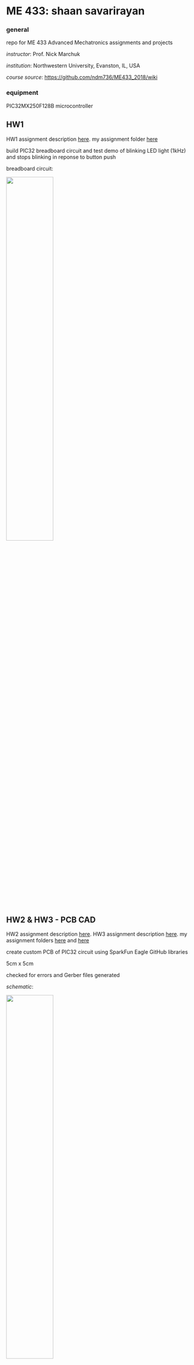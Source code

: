# ME 433: shaan savarirayan

### general

repo for ME 433 Advanced Mechatronics assignments and projects

*instructor*: Prof. Nick Marchuk

*institution*: Northwestern University, Evanston, IL, USA

*course source*: https://github.com/ndm736/ME433_2018/wiki

### equipment

PIC32MX250F128B microcontroller

## HW1

HW1 assignment description [here](https://github.com/ndm736/ME433_2018/wiki/HW1). my assignment folder [here](https://github.com/shanexavier313/shaansavarirayan_ME433/tree/master/HW1)

build PIC32 breadboard circuit and test demo of blinking LED light (1kHz) and stops blinking in reponse to button push

breadboard circuit:

<a href="url"><img src="https://github.com/shanexavier313/shaansavarirayan_ME433/blob/master/HW1/pic32%20circuit.jpg" height = "50%" width = "50%"></a>

## HW2 & HW3 - PCB CAD

HW2 assignment description [here](https://github.com/ndm736/ME433_2018/wiki/HW2). HW3 assignment description [here](https://github.com/ndm736/ME433_2018/wiki/HW3). my assignment folders [here](https://github.com/shanexavier313/shaansavarirayan_ME433/tree/master/HW2) and [here](https://github.com/shanexavier313/shaansavarirayan_ME433/tree/master/HW3)

create custom PCB of PIC32 circuit using SparkFun Eagle GitHub libraries

5cm x 5cm

checked for errors and Gerber files generated

*schematic*:

<a href="url"><img src="https://github.com/shanexavier313/shaansavarirayan_ME433/blob/master/HW3/pic32%20schematic.png" height = "50%" width = "50%"></a>
  
*board*:

<a href="url"><img src="https://github.com/shanexavier313/shaansavarirayan_ME433/blob/master/HW3/pic32%20board.png"></a>

## HW4 - SPI DAC

HW4 assignment description [here](https://github.com/ndm736/ME433_2018/wiki/HW4). my assignment folder [here](https://github.com/shanexavier313/shaansavarirayan_ME433/tree/master/HW4)

connect PIC32 to DAC (the [MCP4902](http://ww1.microchip.com/downloads/en/DeviceDoc/22250A.pdf)) and run a test demo

<a href="url"><img src="https://github.com/shanexavier313/shaansavarirayan_ME433/blob/master/HW4/SPI%20schematic.png" height = "70%" width = "70%"></a>

## HW5 - I2C pin expander

HW5 assignment description [here](https://github.com/ndm736/ME433_2018/wiki/HW5). my assignment folder [here](https://github.com/shanexavier313/shaansavarirayan_ME433/tree/master/HW5)

connect PIC32 to [MCP23008 I/O expander](http://ww1.microchip.com/downloads/en/DeviceDoc/21919e.pdf) and run a test demo

<a href="url"><img src="https://github.com/shanexavier313/shaansavarirayan_ME433/blob/master/HW5/I2C%20schematic.png" height = "70%" width = "70%"></a>

## HW6 - LCD printing

HW6 assignment description [here](https://github.com/ndm736/ME433_2018/wiki/HW6). my assignment folder [here](https://github.com/shanexavier313/shaansavarirayan_ME433/tree/master/HW6)

use SPI to communicate with this [128 x 160 pixel TFT LCD](https://www.aliexpress.com/item/Free-Shipping-1-8-inch-TFT-touch-LCD-Module-LCD-Screen-Module-SPI-serial-51-drivers/32263827143.html)

video demo [here](https://github.com/shanexavier313/shaansavarirayan_ME433/blob/master/HW6/LCD_Hello%20World!.mp4) (mp4 download required)

## HW7 - LCD control with IMU

HW7 assignment description [here](https://github.com/ndm736/ME433_2018/wiki/HW7). my assignment folder [here](https://github.com/shanexavier313/shaansavarirayan_ME433/tree/master/HW7)

control a flowing bars in x and y directions on LCD screen by rotating [LSM6DS33 Polulu breakout board](https://www.pololu.com/product/2736), with I2C connection

video demo [here](https://github.com/shanexavier313/shaansavarirayan_ME433/blob/master/HW7/IMU_accelerometer.mp4) (mp4 download required)

## HW8 - MPLABX Harmony 

HW8 assignment description [here](https://github.com/ndm736/ME433_2018/wiki/HW8). my assignment folder [here](https://github.com/shanexavier313/shaansavarirayan_ME433/tree/master/HW8)

Implement HW7 using Harmony in MPLABX

## HW9 - USB communication between PIC & PC

HW9 assignment description [here](https://github.com/ndm736/ME433_2018/wiki/HW8). my assignment folder [here](https://github.com/shanexavier313/shaansavarirayan_ME433/tree/master/HW9)

video demo [here](https://github.com/shanexavier313/shaansavarirayan_ME433/blob/master/HW9/CDC_IMU.mp4) (mp4 download required)

## HW10 - MAF, IIR, FIR low pass filtering

HW10 assignment description [here](https://github.com/ndm736/ME433_2018/wiki/HW10). my assignment folder [here](https://github.com/shanexavier313/shaansavarirayan_ME433/tree/master/HW10)

implement three different low pass filters on the data outputted by the IMU (see HW7 section for datasheet)

<a href="url"><img src="https://github.com/shanexavier313/shaansavarirayan_ME433/blob/master/HW10/filters%20graph.jpg" height="50%" width = "50%"></a>

## HW11 - HID USB Mouse

HW11 assignment description [here](https://github.com/ndm736/ME433_2018/wiki/HW11). my assignment folder [here](https://github.com/shanexavier313/shaansavarirayan_ME433/tree/master/HW11)

## HW12 - "Hello World!" Android App

HW12 assignment description [here](https://github.com/ndm736/ME433_2018/wiki/HW12). my assignment folder [here](https://github.com/shanexavier313/shaansavarirayan_ME433/tree/master/HW12)

Write a "Hello World!" Android app that also returns a slider value

video demo [here](https://github.com/shanexavier313/shaansavarirayan_ME433/blob/master/HW12/Android%20HelloWorld.mp4) (mp4 download required)

## HW13 - Color Recognition Android App

HW13 assignment description [here](https://github.com/ndm736/ME433_2018/wiki/HW13). my assignment folder [here](https://github.com/shanexavier313/shaansavarirayan_ME433/tree/master/HW13)

Write an Android app that recognizes green objects via camera and then highlights them in bright green

video demo [here](https://github.com/shanexavier313/shaansavarirayan_ME433/blob/master/HW13/ColorCamera%20-%20Green.mp4) (mp4 download required)

## HW14 - USB communication between Android and PIC

HW14 assignment description [here](https://github.com/ndm736/ME433_2018/wiki/HW13). my assignment folder [here](https://github.com/shanexavier313/shaansavarirayan_ME433/tree/master/HW14)

video demo [here](https://github.com/shanexavier313/shaansavarirayan_ME433/blob/master/HW14/Android%20CDC.mp4) (mp4 download required)

## Final Project

### description

design and build a laser cut/3d printed robot car that can follow rainbow road on the map below using a PIC32 for motor control and an Android phone camera for image processing

Android code [here](https://github.com/shanexavier313/shaansavarirayan_ME433/tree/master/HW18/android)

PIC code [here](https://github.com/shanexavier313/shaansavarirayan_ME433/tree/master/HW18/firmware)

### map:

<a href="url"><img src="https://github.com/shanexavier313/shaansavarirayan_ME433/blob/master/HW18/techCup2018.png" height = "50%" width = "50%"></a>

### car body (SolidWorks)

base + sides:

<a href="url"><img src="https://github.com/shanexavier313/shaansavarirayan_ME433/blob/master/HW15/car%20base.jpg" height = "50%" width = "50%"><a href="url"><img src="https://github.com/shanexavier313/shaansavarirayan_ME433/blob/master/HW15/car%20side.jpg" height = "50%" width = "50%"></a>

### wheels (OnShape)

<a href="url"><img src="https://github.com/shanexavier313/shaansavarirayan_ME433/blob/master/HW15/wheel.JPG" height = "50%" width = "50%"></a>

### final car

<a href="url"><img src="https://github.com/shanexavier313/shaansavarirayan_ME433/blob/master/HW18/final%20car.jpg" height = "75%" width = "75%"></a>








